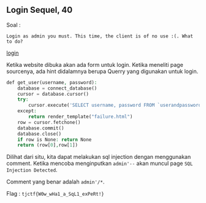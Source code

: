 ## Login Sequel, 40 ##

Soal : 

`Login as admin you must. This time, the client is of no use :(. What to do?`

[login](http://login_sequel.tjctf.org/)

Ketika website dibuka akan ada form untuk login. Ketika meneliti page sourcenya, ada hint didalamnya berupa Querry yang digunakan untuk login.

```php
def get_user(username, password):
    database = connect_database()
    cursor = database.cursor()
    try:
        cursor.execute('SELECT username, password FROM `userandpassword` WHERE username=\'%s\' AND password=\'%s\'' % (username, hashlib.md5(password.encode())))
    except:
        return render_template("failure.html")
    row = cursor.fetchone()
    database.commit()
    database.close()
    if row is None: return None
    return (row[0],row[1])
```

Dilihat dari situ, kita dapat melakukan sql injection dengan menggunakan comment. Ketika mencoba menginputkan `admin'--` akan muncul page `SQL Injection Detected`.

Comment yang benar adalah `admin'/*`.

Flag : `tjctf{W0w_wHa1_a_SqL1_exPeRt!}`
